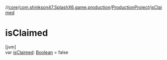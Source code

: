 //[core](../../../index.md)/[com.shinkson47.SplashX6.game.production](../index.md)/[ProductionProject](index.md)/[isClaimed](is-claimed.md)

# isClaimed

[jvm]\
var [isClaimed](is-claimed.md): [Boolean](https://kotlinlang.org/api/latest/jvm/stdlib/kotlin/-boolean/index.html) = false
